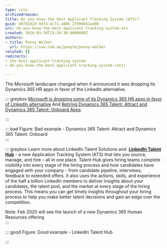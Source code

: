 ```yaml
---
type: rule
archivedreason: 
title: Do you know the best Applicant Tracking System (ATS)?
guid: 407d182d-94f4-4c71-a886-27096641ad80
uri: do-you-know-the-best-applicant-tracking-system-ats
created: 2020-03-30T23:20:30.0000000Z
authors:
- title: Penny Walker
  url: https://ssw.com.au/people/penny-walker
related: []
redirects:
- the-best-applicant-tracking-system
- do-you-know-the-best-applicant-tracking-system-(ats)

---
```


The Microsoft landscape changed when it announced it was dropping its Dynamics 365 HR apps in favor of the LinkedIn alternative. 

<!--endintro-->

::: greybox
[Microsoft is dropping some of its Dynamics 365 HR apps in favor of LinkedIn alternative](https&#58;//www.zdnet.com/article/microsoft-is-dropping-some-of-its-dynamics-365-hr-apps-in-favor-of-linkedin-alternative/)
And
[Retiring Dynamics 365 Talent: Attract and Dynamics 365 Talent: Onboard Apps](https&#58;//community.dynamics.com/365/talent/b/dynamics365fortalent/posts/retiring-dynamics-365-talent-attract-and-onboard-apps)

:::

::: bad
Figure: Bad example - Dynamics 365 Talent: Attract and Dynamics 365 Talent: Onboard  
:::

::: greybox
Learn more about LinkedIn Talent Solutions and  **[LinkedIn Talent Hub](https&#58;//business.linkedin.com/talent-solutions/talent-hub)** - a new Application Tracking System (ATS) that lets you source, manage, and hire – all in one place. Talent Hub gives hiring teams complete visibility into every stage of the hiring process and how candidates have engaged with your company - from candidate pipeline, interviews, feedback to extended offers. It also uses the actions, skills, and experience of the half a billion LinkedIn members to deliver insights about your candidates, the talent pool, and the market at every stage of the hiring process. This means you can get timely insights throughout your hiring process to help you make better talent decisions and gain an edge over the competition.   

Note: Feb 2020 will see the launch of a new Dynamics 365 Human Resources offering  
:::

::: good
Figure: Good example - LinkedIn Talent Hub

:::
